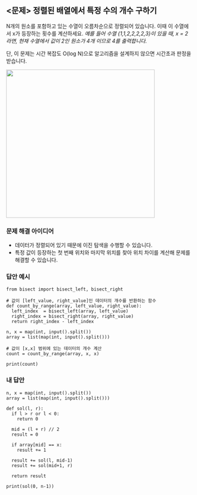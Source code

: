 ## <문제> 정렬된 배열에서 특정 수의 개수 구하기
N개의 원소를 포함하고 있는 수열이 오름차순으로 정렬되어 있습니다. 이때 이 수열에서 x가 
등장하는 횟수를 계산하세요. *예를 들어 수열 {1,1,2,2,2,2,3}이 있을 때, x = 2 라면, 현재 
수열에서 값이 2인 원소가 4개 이므로 4를 출력합니다.*

단, 이 문제는 시간 복잡도 O(log N)으로 알고리즘을 설계하지 않으면 시간초과 판정을 받습니다.

<img src=https://user-images.githubusercontent.com/62216628/161750297-68d9c513-468c-4575-a1fc-74ec0edc349f.png width=400px></img>

### 문제 해결 아이디어
- 데이터가 정렬되어 있기 때문에 이진 탐색을 수행할 수 있습니다.
- 특정 값이 등장하는 첫 번째 위치와 마지막 위치를 찾아 위치 차이를 계산해 문제를 해결할 수 있습니다.

### 답안 예시
```
from bisect import bisect_left, bisect_right

# 값이 [left_value, right_value]인 데이터의 개수를 반환하는 함수
def count_by_range(array, left_value, right_value):
  left_index  = bisect_left(array, left_value)
  right_index = bisect_right(array, right_value)
  return right_index - left_index

n, x = map(int, input().split())
array = list(map(int, input().split()))

# 값이 [x,x] 범위에 있는 데이터의 개수 계산
count = count_by_range(array, x, x)

print(count)
```

### 내 답안
```
n, x = map(int, input().split())
array = list(map(int, input().split()))

def sol(l, r):
  if l > r or l < 0:
    return 0
  
  mid = (l + r) // 2
  result = 0

  if array[mid] == x:
    result += 1
  
  result += sol(l, mid-1)
  result += sol(mid+1, r)

  return result
    
print(sol(0, n-1))
```

